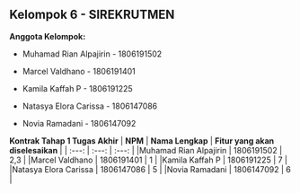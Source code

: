 ## Kelompok 6 - SIREKRUTMEN

**Anggota Kelompok:**

* Muhamad Rian Alpajirin - 1806191502

* Marcel Valdhano - 1806191401

* Kamila Kaffah P - 1806191225

* Natasya Elora Carissa - 1806147086

* Novia Ramadani - 1806147092


**Kontrak Tahap 1 Tugas Akhir**
| **NPM** | **Nama Lengkap** | **Fitur yang akan diselesaikan** |
| :---:   |     :---:        |              :---:               |
|Muhamad Rian Alpajirin | 1806191502 | 2,3 |
|Marcel Valdhano | 1806191401 | 1 |
|Kamila Kaffah P | 1806191225 | 7 |
|Natasya Elora Carissa | 1806147086 | 5 |
|Novia Ramadani | 1806147092 | 6 |

